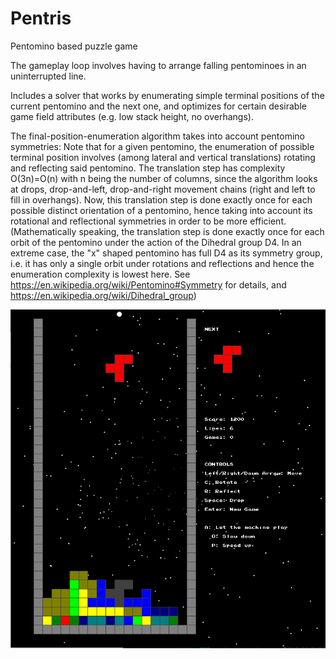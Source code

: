 # Pentris
Pentomino based puzzle game

The gameplay loop involves having to arrange falling pentominoes in an uninterrupted line.

Includes a solver that works by enumerating simple terminal positions of the current pentomino and the next one, and optimizes for certain desirable game field attributes (e.g. low stack height, no overhangs).

The final-position-enumeration algorithm takes into account pentomino symmetries: Note that for a given pentomino, the enumeration of possible terminal position involves (among lateral and vertical translations) rotating and reflecting said pentomino. The translation step has complexity O(3n)=O(n) with n being the number of columns, since the algorithm looks at drops, drop-and-left, drop-and-right movement chains (right and left to fill in overhangs). Now, this translation step is done exactly once for each possible distinct orientation of a pentomino, hence taking into account its rotational and reflectional symmetries in order to be more efficient. (Mathematically speaking, the translation step is done exactly once for each orbit of the pentomino under the action of the Dihedral group D4. In an extreme case, the "x" shaped pentomino has full D4 as its symmetry group, i.e. it has only a single orbit under rotations and reflections and hence the enumeration complexity is lowest here. See https://en.wikipedia.org/wiki/Pentomino#Symmetry for details, and https://en.wikipedia.org/wiki/Dihedral_group)

![Pentris](https://github.com/BaranCanOener/Pentris/blob/main/Capture.PNG)
